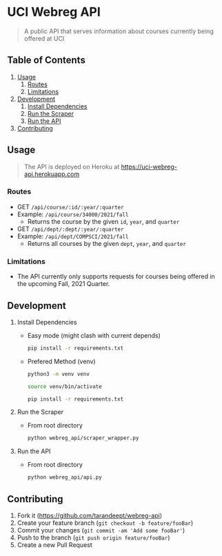 # UCI Webreg API
> A public API that serves information about courses currently being offered at UCI

## Table of Contents
1. [Usage](#Usage)
    1. [Routes](#Routes)
    2. [Limitations](#limitations)
2. [Development](#development)
    1. [Install Dependencies](#development)
    2. [Run the Scraper](#development)
    3. [Run the API](#development)
3. [Contributing](#contributing)

## Usage
> The API is deployed on Heroku at https://uci-webreg-api.herokuapp.com

### Routes
  - GET `/api/course/:id/:year/:quarter`
  - Example: `/api/course/34000/2021/fall`
    - Returns the course by the given `id`, `year`, and `quarter`
  - GET `/api/dept/:dept/:year/:quarter`
  - Example: `/api/dept/COMPSCI/2021/fall`
    - Returns all courses by the given `dept`, `year`, and `quarter`

### Limitations
  - The API currently only supports requests for courses being offered in the upcoming Fall, 2021 Quarter.

## Development
1. Install Dependencies
    - Easy mode (might clash with current depends)
        ```sh
        pip install -r requirements.txt
        ```
    - Prefered Method (venv)
        ```sh
        python3 -m venv venv
      
        source venv/bin/activate
    
        pip install -r requirements.txt
        ```

2. Run the Scraper
    - From root directory 
        ```sh
        python webreg_api/scraper_wrapper.py
        ```

3. Run the API
    - From root directory
        ```sh
        python webreg_api/api.py
        ```

## Contributing
1. Fork it (<https://github.com/tarandeept/webreg-api>)
2. Create your feature branch (`git checkout -b feature/fooBar`)
3. Commit your changes (`git commit -am 'Add some fooBar'`)
4. Push to the branch (`git push origin feature/fooBar`)
5. Create a new Pull Request
